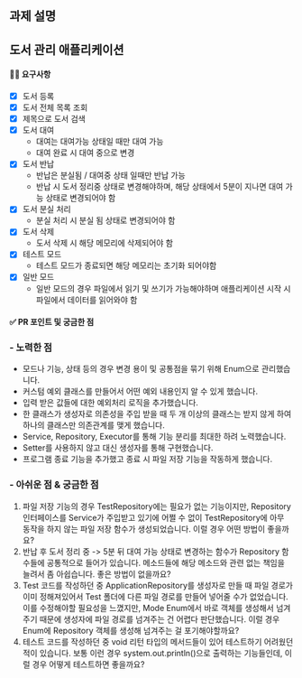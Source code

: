 ## 과제 설명
## 도서 관리 애플리케이션
#### 👩‍💻 요구사항
- [X] 도서 등록
- [X] 도서 전체 목록 조회
- [X] 제목으로 도서 검색
- [X] 도서 대여
  - 대여는 대여가능 상태일 때만 대여 가능
  - 대여 완료 시 대여 중으로 변경
- [X] 도서 반납
  - 반납은 분실됨 / 대여중 상태 일때만 반납 가능
  - 반납 시 도서 정리중 상태로 변경해야하며, 해당 상태에서 5분이 지나면 대여 가능 상태로 변경되어야 함
- [X] 도서 분실 처리
  - 분실 처리 시 분실 됨 상태로 변경되어야 함
- [X] 도서 삭제
  - 도서 삭제 시 해당 메모리에 삭제되어야 함
- [X] 테스트 모드
  - 테스트 모드가 종료되면 해당 메모리는 초기화 되어야함
- [X] 일반 모드
  - 일반 모드의 경우 파일에서 읽기 및 쓰기가 가능해야하며 애플리케이션 시작 시 파일에서 데이터를 읽어와야 함
     
#### ✅ PR 포인트 및 궁금한 점
### - 노력한 점
  - 모드나 기능, 상태 등의 경우 변경 용이 및 공통점을 묶기 위해 Enum으로 관리했습니다.
  - 커스텀 예외 클래스를 만들어서 어떤 예외 내용인지 알 수 있게 했습니다.
  - 입력 받은 값들에 대한 예외처리 로직을 추가했습니다.
  - 한 클래스가 생성자로 의존성을 주입 받을 때 두 개 이상의 클래스는 받지 않게 하여 하나의 클래스만 의존관계를 맺게 했습니다.
  - Service, Repository, Executor를 통해 기능 분리를 최대한 하려 노력했습니다.
  - Setter를 사용하지 않고 대신 생성자를 통해 구현했습니다.
  - 프로그램 종료 기능을 추가했고 종료 시 파일 저장 기능을 작동하게 했습니다.

### - 아쉬운 점 & 궁금한 점
  1. 파일 저장 기능의 경우 TestRepository에는 필요가 없는 기능이지만, Repository 인터페이스를 Service가 주입받고 있기에 어쩔 수 없이 TestRepository에 아무 동작을 하지 않는 파일 저장 함수가 생성되었습니다. 이럴 경우 어떤 방법이 좋을까요?
  2. 반납 후 도서 정리 중 -> 5분 뒤 대여 가능 상태로 변경하는 함수가 Repository 함수들에 공통적으로 들어가 있습니다. 메소드들에 해당 메소드와 관련 없는 책임을 늘려서 좀 아쉽습니다. 좋은 방법이 없을까요?
  3. Test 코드를 작성하던 중 ApplicationRepository를 생성자로 만들 때 파일 경로가 이미 정해져있어서 Test 폴더에 다른 파일 경로를 만들어 넣어줄 수가 없었습니다. 이를 수정해야할 필요성을 느꼈지만, Mode Enum에서 바로 객체를 생성해서 넘겨주기 때문에 생성자에 파일 경로를 넘겨주는 건 어렵다 판단했습니다. 이럴 경우 Enum에 Repository 객체를 생성해 넘겨주는 걸 포기해야할까요?
  4. 테스트 코드를 작성하던 중 void 리턴 타입의 메서드들이 있어 테스트하기 어려웠던 적이 있습니다. 보통 이런 경우 system.out.println()으로 출력하는 기능들인데, 이럴 경우 어떻게 테스트하면 좋을까요?

